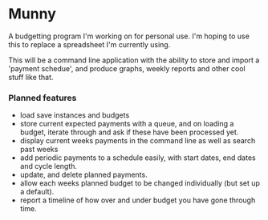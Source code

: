 # Munny

A budgetting program I'm working on for personal use. I'm hoping to use this to replace a spreadsheet I'm currently using.

This will be a command line application with the ability to store and import a 'payment schedue', and produce graphs, weekly reports and other cool stuff like that.

### Planned features

- load save instances and budgets
- store current expected payments with a queue, and on loading a budget, iterate through and ask if these have been processed yet.
- display current weeks payments in the command line as well as search past weeks
- add periodic payments to a schedule easily, with start dates, end dates and cycle length.
- update, and delete planned payments.
- allow each weeks planned budget to be changed individually (but set up a default).
- report a timeline of how over and under budget you have gone through time.
